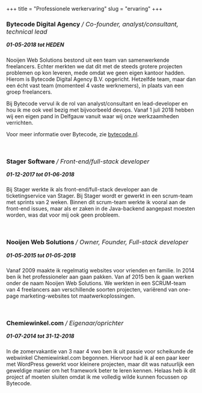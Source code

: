 +++
title = "Professionele werkervaring"
slug = "ervaring"
+++

<style>
h3 em { font-weight: 400; }
h5 { margin-top: 0 !important; }
</style>

### Bytecode Digital Agency */ Co-founder, analyst/consultant, technical lead*

##### 01-05-2018 tot HEDEN

Nooijen Web Solutions bestond uit een team van samenwerkende freelancers. Echter merkten we dat dit met de steeds grotere projecten problemen op kon leveren, mede omdat we geen eigen kantoor hadden. Hierom is Bytecode Digital Agency B.V. opgericht. Hetzelfde team, maar dan een écht vast team (momenteel 4 vaste werknemers), in plaats van een groep freelancers.

Bij Bytecode vervul ik de rol van analyst/consultant en lead-developer en hou ik me ook veel bezig met bijvoorbeeld devops. Vanaf 1 juli 2018 hebben wij een eigen pand in Delfgauw vanuit waar wij onze werkzaamheden verrichten.

Voor meer informatie over Bytecode, zie [bytecode.nl](https://bytecode.nl).

<br>

### Stager Software */ Front-end/full-stack developer*

##### 01-12-2017 tot 01-06-2018

Bij Stager werkte ik als front-end/full-stack developer aan de ticketingservice van Stager. Bij Stager wordt er gewerkt in een scrum-team met sprints van 2 weken. Binnen dit scrum-team werkte ik vooral aan de front-end issues, maar als er zaken in de Java-backend aangepast moesten worden, was dat voor mij ook geen probleem.

<br>

### Nooijen Web Solutions */ Owner, Founder, Full-stack developer*

##### 01-05-2015 tot 01-05-2018

Vanaf 2009 maakte ik regelmatig websites voor vrienden en familie. In 2014 ben ik het professioneler aan gaan pakken. Van af 2015 ben ik gaan werken onder de naam Nooijen Web Solutions. We werkten in een SCRUM-team van 4 freelancers aan verschillende soorten projecten, variërend van one-page marketing-websites tot maatwerkoplossingen.

<br>

### Chemiewinkel.com */ Eigenaar/oprichter*

##### 01-07-2014 tot 31-12-2018

In de zomervakantie van 3 naar 4 vwo ben ik uit passie voor scheikunde de webwinkel Chemiewinkel.com begonnen. Hiervoor had ik al een paar keer met WordPress gewerkt voor kleinere projecten, maar dit was natuurlijk een geweldige manier om het framework beter te leren kennen. Helaas heb ik dit project af moeten sluiten omdat ik me volledig wilde kunnen focussen op Bytecode.
